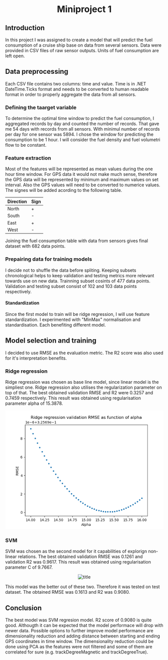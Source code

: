 <center>

# Miniproject 1

</center>

## Introduction

<justify>
In this project I was assigned to create a model that will predict the fuel consumption of a cruise ship base on data from several sensors. Data were provided in CSV files of raw sensor outputs. Units of fuel consumption are left open. 

</justify>

## Data preprocessing
<justify>

Each CSV file contains two columns: time and value. Time is in .NET DateTime.Ticks format and needs to be converted to human readable format in order to properly aggregate the data from all sensors.
</justify>


### Defining the taarget variable
<justify>
To determine the optimal time window to predict the fuel consumption, I aggregated records by day and counted the number of records. That gave me 54 days with records from all sensors. With minimul number of records per day for one sensor was 5894. I chose the window for predicting the consumption to be 1 hour. I will consider the fuel density and fuel volumetri flow to be constant.
</justify>

### Feature extraction 
<justify>
Most of the features will be represented as mean values during the one hour time window. For GPS data it would not make much sense, therefore the GPS data will be represented by minimum and maximum values on set interval. Also the GPS values will need to be converted to  numerice values. The signes will be added acording to the following table.
</justify>

<center>

| Direction | Sign |
|-----------|------|
| North     | +    |
| South     | -    |
| East      | +    |
| West      | -    |
</center>

Joining the fuel consumption table with data from sensors gives final dataset with 682 data points.

### Prepairing data for training models

<justify>
I decide not to shuffle the data before spliting. Keeping subsets chronological helps to keep validation and testing metrics more relevant towards use on new data. Trainning subset cosints of 477 data points. Validation and testing subset consist of 102 and 103 data points respectively.
</justify>

#### Standardization

<justify>
Since the first model to train will be ridge regression, I will use feature standardization. I experimented with "MinMax" normalisation and standardisation. Each benefiting different model.
</justify>

## Model selection and training
<justify>
I decided to use RMSE as the evaluation metric. The R2 score was also used for it's interpretation benefits.
</justify>

### Ridge regression
<justify>
Ridge regression was chosen as base line model, since linear model is the simpliest one. Ridge regression also utilises the regularization parameter on top of that. The best obtained validation RMSE and R2 were 0.3257 and 0.7459 respectively. This result was obtained using regularisation parameter alpha of 15.3878.
</justify>

<center>

![title](./pictures/ridge_training.png)

</center>

### SVM
<justify>
SVM was chosen as the second model for it capabilities of explorign non-linear relations. The best obtained validation RMSE was 0.1261 and validation R2 was 0.9617. This result was obtained using regularisation parameter C of 9.7667.
</justify>

<center>

![title](./pictures/svm_training.png)
</center>

<justify>

This model was the better out of these two. Therefore it was tested on test dataset. The obtained RMSE was 0.1613 and R2 was 0.9080.
</justify>

## Conclusion

<justify>

The best model was SVM regresion model. R2 score of 0.9080 is quite good. Althougth it can be expected that the model performace will drop with newer data. Possible options to further improve model performance are dimensionality reduction and adding distance between starting and ending GPS coordinates in time window. The dimensionality reduction could be done using PCA as the features were not filtered and some of them are correlated for sure (e.g. trackDegreeMagnetic and trackDegreeTrue).


</justify>
